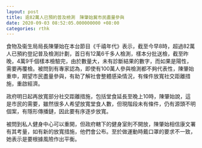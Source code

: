 ```yaml
---
layout: post
title: 逾82萬人已預約普及檢測　陳肇始冀市民盡量參與
date: 2020-09-03 08:52:05.000000000 +08:00
categories: rthk
---
```


食物及衞生局局長陳肇始在本台節目《千禧年代》表示，截至今早8時，超過82萬人已預約登記普及檢測計劃，首日有12萬6千多人檢測，樣本分批送檢，截至昨晚，4萬9千個樣本檢驗完，由於數量大，未有診斷結果的數字，而如果是陽性，需要再覆檢。被問到有專家認為，即使有100萬人參與檢測都不夠代表性，陳肇始重申，期望市民盡量參與，有助了解社會整體感染情況，有條件放寬社交距離措施，重啟經濟。

政府明日起再放寬部分社交距離措施，包括堂食延長至晚上10時，陳肇始說，這是市民的需要，雖然很多人希望放寬堂食人數，但現階段未有條件，仍有源頭不明個案，有隱形傳播鏈，因此要有序逐步放寬。

被問到私人健身中心可以重開，但政府轄下的健身室則不開放，陳肇始相信康文署有其考量，如有新的放寬措施，他們會公布。至於做運動時戴口罩的要求不一致，她表示是要根據風險作出平衡。
